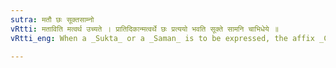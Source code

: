 ```yaml
---
sutra: मतौ छः सूक्तसाम्नो
vRtti: मताविति मत्वर्थ उच्यते । प्रातिदिकान्मत्वर्थे छः प्रत्ययो भवति सूक्ते सामनि चाभिधेये ॥
vRtti_eng: When a _Sukta_ or a _Saman_ is to be expressed, the affix _Chha_ (ईय) comes after a _pratipadika_(nominal-stem), in the sense of the affix _matup_ (V. 2. 94).

---
```

